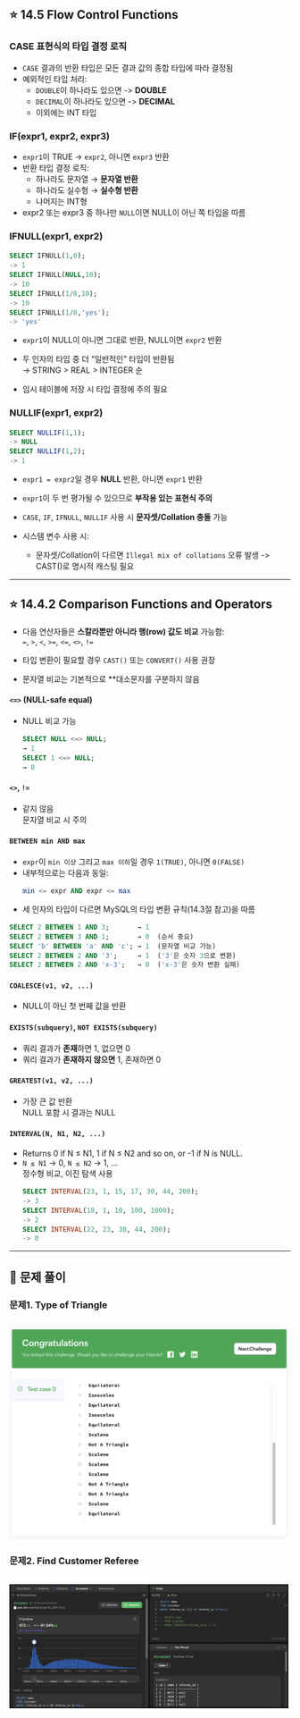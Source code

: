 ## ⭐️ 14.5 Flow Control Functions   

### CASE 표현식의 타입 결정 로직

- `CASE` 결과의 반환 타입은 모든 결과 값의 종합 타입에 따라 결정됨
- 예외적인 타입 처리:
  - `DOUBLE`이 하나라도 있으면 -> **DOUBLE**
  - `DECIMAL`이 하나라도 있으면 -> **DECIMAL**
  - 이외에는 INT 타입

### IF(expr1, expr2, expr3)

- `expr1`이 TRUE -> `expr2`, 아니면 `expr3` 반환
- 반환 타입 결정 로직:
  - 하나라도 문자열 → **문자열 반환**
  - 하나라도 실수형 → **실수형 반환**
  - 나머지는 INT형
- expr2 또는 expr3 중 하나만 `NULL`이면 NULL이 아닌 쪽 타입을 따름

### IFNULL(expr1, expr2)
```sql
SELECT IFNULL(1,0);
-> 1
SELECT IFNULL(NULL,10);
-> 10
SELECT IFNULL(1/0,10);
-> 10
SELECT IFNULL(1/0,'yes');
-> 'yes'
```

- `expr1`이 NULL이 아니면 그대로 반환, NULL이면 `expr2` 반환
- 두 인자의 타입 중 더 “일반적인” 타입이 반환됨  
  → STRING > REAL > INTEGER 순

- 임시 테이블에 저장 시 타입 결정에 주의 필요

### NULLIF(expr1, expr2)
  ```sql
  SELECT NULLIF(1,1);
  -> NULL
  SELECT NULLIF(1,2);
  -> 1
  ```
- `expr1 = expr2`일 경우 **NULL** 반환, 아니면 `expr1` 반환
- `expr1`이 두 번 평가될 수 있으므로 **부작용 있는 표현식 주의**   

- `CASE`, `IF`, `IFNULL`, `NULLIF` 사용 시 **문자셋/Collation 충돌** 가능
- 시스템 변수 사용 시:
  - 문자셋/Collation이 다르면 `Illegal mix of collations` 오류 발생 -> CAST()로 명시적 캐스팅 필요

---

## ⭐️ 14.4.2 Comparison Functions and Operators 

- 다음 연산자들은 **스칼라뿐만 아니라 행(row) 값도 비교** 가능함:  
  `=`, `>`, `<`, `>=`, `<=`, `<>`, `!=`

- 타입 변환이 필요할 경우 `CAST()` 또는 `CONVERT()` 사용 권장

- 문자열 비교는 기본적으로 **대소문자를 구분하지 않음

#### `<=>` (NULL-safe equal)

- NULL 비교 가능  
  ```sql
  SELECT NULL <=> NULL;
  → 1
  SELECT 1 <=> NULL;
  → 0
  ```

#### `<>`, `!=`

- 같지 않음  
  문자열 비교 시 주의

#### `BETWEEN min AND max`

- `expr`이 `min 이상` 그리고 `max 이하`일 경우 `1(TRUE)`, 아니면 `0(FALSE)`
- 내부적으로는 다음과 동일:
  ```sql
  min <= expr AND expr <= max
  ```
- 세 인자의 타입이 다르면 MySQL의 타입 변환 규칙(14.3절 참고)을 따름

```sql
SELECT 2 BETWEEN 1 AND 3;       → 1
SELECT 2 BETWEEN 3 AND 1;       → 0  (순서 중요)
SELECT 'b' BETWEEN 'a' AND 'c'; → 1  (문자열 비교 가능)
SELECT 2 BETWEEN 2 AND '3';     → 1  ('3'은 숫자 3으로 변환)
SELECT 2 BETWEEN 2 AND 'x-3';   → 0  ('x-3'은 숫자 변환 실패)
```

#### `COALESCE(v1, v2, ...)`   
- NULL이 아닌 첫 번째 값을 반환

#### `EXISTS(subquery)`, `NOT EXISTS(subquery)`

- 쿼리 결과가 **존재**하면 1, 없으면 0   
- 쿼리 결과가 **존재하지 않으면** 1, 존재하면 0

#### `GREATEST(v1, v2, ...)`

- 가장 큰 값 반환  
  NULL 포함 시 결과는 NULL

#### `INTERVAL(N, N1, N2, ...)`
- Returns 0 if N ≤ N1, 1 if N ≤ N2 and so on, or -1 if N is NULL.   
- `N ≤ N1` → 0, `N ≤ N2` → 1, ...  
  정수형 비교, 이진 탐색 사용   
  ```sql
  SELECT INTERVAL(23, 1, 15, 17, 30, 44, 200);
  -> 3
  SELECT INTERVAL(10, 1, 10, 100, 1000);
  -> 2
  SELECT INTERVAL(22, 23, 30, 44, 200);
  -> 0
  ```

---
## 📝 문제 풀이
### 문제1. Type of Triangle   
```sql

```
<img src="./image/week3_1.png" width="500"/>

### 문제2. Find Customer Referee   
```sql

```
<img src="./image/week3_2.png" width="500"/>
